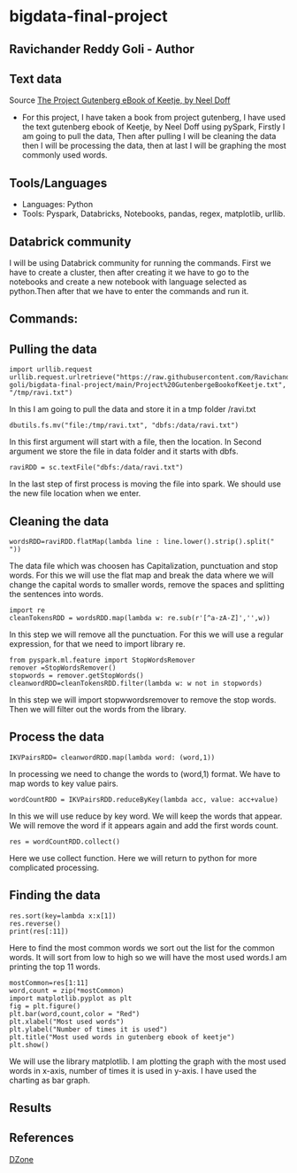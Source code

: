 # bigdata-final-project
## Ravichander Reddy Goli - Author

## Text data
Source [The Project Gutenberg eBook of Keetje, by Neel Doff](https://www.gutenberg.org/files/65096/65096-0.txt)

- For this project, I have taken a book from project gutenberg, I have used the text gutenberg ebook of Keetje, by Neel Doff using pySpark, Firstly I am going to pull the data, Then after pulling I will be cleaning the data then I will be processing the data, then at last I will be graphing the most commonly used words.

## Tools/Languages
- Languages: Python
- Tools: Pyspark, Databricks, Notebooks, pandas, regex, matplotlib, urllib.

## Databrick community
I will be using Databrick community for running the commands. First we have to create a cluster, then after creating it we have to go to the notebooks and create a new notebook with language selected as python.Then after that we have to enter the commands and run it.

## Commands:
## Pulling the data
```
import urllib.request
urllib.request.urlretrieve("https://raw.githubusercontent.com/Ravichanderreddy-goli/bigdata-final-project/main/Project%20GutenbergeBookofKeetje.txt", "/tmp/ravi.txt")
```
In this I am going to pull the data and store it in a tmp folder /ravi.txt

```
dbutils.fs.mv("file:/tmp/ravi.txt", "dbfs:/data/ravi.txt")
```
In this first argument will start with a file, then the location. In Second argument we store the file in data folder and it starts with dbfs.

```
raviRDD = sc.textFile("dbfs:/data/ravi.txt")
```
In the last step of first process is moving the file into spark. We should use the new file location when we enter.

## Cleaning the data
```
wordsRDD=raviRDD.flatMap(lambda line : line.lower().strip().split(" "))
```
The data file which was choosen has Capitalization, punctuation and stop words. For this we will use the flat map and break the data where we will change the capital words to smaller words, remove the spaces and splitting the sentences into words.

```
import re
cleanTokensRDD = wordsRDD.map(lambda w: re.sub(r'[^a-zA-Z]','',w))
```
In this step we will remove all the punctuation. For this we will use a regular expression, for that we need to import library re.

```
from pyspark.ml.feature import StopWordsRemover
remover =StopWordsRemover()
stopwords = remover.getStopWords()
cleanwordRDD=cleanTokensRDD.filter(lambda w: w not in stopwords)
```
In this step we will import stopwwordsremover to remove the stop words. Then we will filter out the words from the library.

## Process the data
```
IKVPairsRDD= cleanwordRDD.map(lambda word: (word,1))
```
In processing we need to change the words to (word,1) format. We have to map words to key value pairs.

```
wordCountRDD = IKVPairsRDD.reduceByKey(lambda acc, value: acc+value)
```
In this we will use reduce by key word. We will keep the words that appear. We will remove the word if it appears again and add the first words count.

```
res = wordCountRDD.collect()
```
Here we use collect function. Here we will return to python for more complicated processing.

## Finding the data
```
res.sort(key=lambda x:x[1])
res.reverse()
print(res[:11])
```
Here to find the most common words we sort out the list for the common words. It will sort from low to high so we will have the most used words.I am printing the top 11 words.

```
mostCommon=res[1:11]
word,count = zip(*mostCommon)
import matplotlib.pyplot as plt
fig = plt.figure()
plt.bar(word,count,color = "Red")
plt.xlabel("Most used words")
plt.ylabel("Number of times it is used")
plt.title("Most used words in gutenberg ebook of keetje")
plt.show()
```
We will use the library matplotlib. I am plotting the graph with the most used words in x-axis, number of times it is used in y-axis. I have used the charting as bar graph.

## Results




## References
[DZone](https://dzone.com/articles/types-of-matplotlib-in-python)

